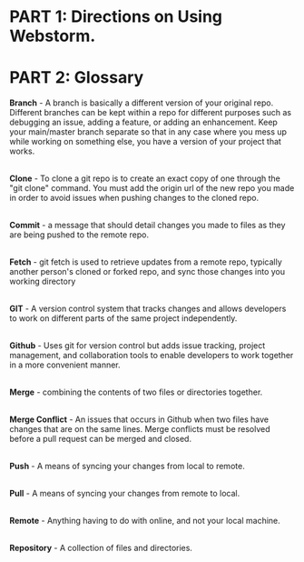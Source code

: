 # PART 1: Directions on Using Webstorm.




# PART 2: Glossary


**Branch** - A branch is basically a different version of your original repo. Different branches can be kept within a repo for different purposes such as debugging an issue, adding a feature, or adding an enhancement. Keep your main/master branch separate so that in any case where you mess up while working on something else, you have a version of your project that works.
<br>
<br>

**Clone** - To clone a git repo is to create an exact copy of one through the "git clone" command. You must add the origin url of the new repo you made in order to avoid issues when pushing changes to the cloned repo.
<br>
<br>

**Commit** - a message that should detail changes you made to files as they are being pushed to the remote repo.
<br>
<br>

**Fetch** - git fetch is used to retrieve updates from a remote repo, typically another person's cloned or forked repo, and sync those changes into you working directory
<br>
<br>

**GIT** - A version control system that tracks changes and allows developers to work on different parts of the same project independently.
<br>
<br>

**Github** - Uses git for version control but adds issue tracking, project management, and collaboration tools to enable developers to work together in a more convenient manner.
<br>
<br>

**Merge** - combining the contents of two files or directories together.
<br>
<br>

**Merge Conflict** - An issues that occurs in Github when two files have changes that are on the same lines. Merge conflicts must be resolved before a pull request can be merged and closed. 
<br>
<br>

**Push** - A means of syncing your changes from local to remote. 
<br>
<br>

**Pull** - A means of syncing your changes from remote to local. 
<br>
<br>

**Remote** - Anything having to do with online, and not your local machine.
<br>
<br>

**Repository** - A collection of files and directories.
<br>
<br>

